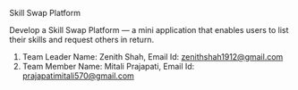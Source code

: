 Skill Swap Platform 

Develop a Skill Swap Platform — a mini application that enables users to list their skills and request others in return.

1. Team Leader Name: Zenith Shah, Email Id: zenithshah1912@gmail.com
2. Team Member Name: Mitali Prajapati, Email Id: prajapatimitali570@gmail.com
